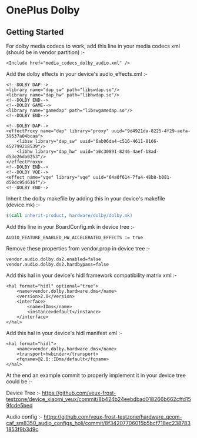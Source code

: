 # OnePlus Dolby

## Getting Started

For dolby media codecs to work, add this line in your media codecs xml (should be in vendor partition) :-

```
<Include href="media_codecs_dolby_audio.xml" />
```

Add the dolby effects in your device's audio_effects.xml :-

```
<!--DOLBY DAP-->
<library name="dap_sw" path="libswdap.so"/>
<library name="dap_hw" path="libhwdap.so"/>
<!--DOLBY END-->
<!--DOLBY GAME-->
<library name="gamedap" path="libswgamedap.so"/>
<!--DOLBY END-->
```

```
<!--DOLBY DAP-->
<effectProxy name="dap" library="proxy" uuid="9d4921da-8225-4f29-aefa-39537a04bcaa">
    <libsw library="dap_sw" uuid="6ab06da4-c516-4611-8166-452799218539"/>
    <libhw library="dap_hw" uuid="a0c30891-8246-4aef-b8ad-d53e26da0253"/>
</effectProxy>
<!--DOLBY END-->
<!--DOLBY VQE-->
<effect name="vqe" library="vqe" uuid="64a0f614-7fa4-48b8-b081-d59dc954616f"/>
<!--DOLBY END-->
```

Inherit the dolby makefile by adding this in your device's makefile (device.mk) :-

```makefile
$(call inherit-product, hardware/dolby/dolby.mk)
```

Add this line in your BoardConfig.mk in device tree :-

```
AUDIO_FEATURE_ENABLED_HW_ACCELERATED_EFFECTS := true
```

Remove these properties from vendor.prop in device tree :-

```
vendor.audio.dolby.ds2.enabled=false
vendor.audio.dolby.ds2.hardbypass=false
```

Add this hal in your device's hidl framework compatibility matrix xml :-

```
<hal format="hidl" optional="true">
    <name>vendor.dolby.hardware.dms</name>
    <version>2.0</version>
    <interface>
        <name>IDms</name>
        <instance>default</instance>
    </interface>
</hal>
```

Add this hal in your device's hidl manifest xml :-

```
<hal format="hidl">
    <name>vendor.dolby.hardware.dms</name>
    <transport>hwbinder</transport>
    <fqname>@2.0::IDms/default</fqname>
</hal>
```

At the end an example commit to properly implement it in your device tree could be :-

Device Tree :- https://github.com/veux-frost-testzone/device_xiaomi_veux/commit/8b424b24eebdbad018266b662cffd159fcde5bed

Audio config :- https://github.com/veux-frost-testzone/hardware_qcom-caf_sm8350_audio_configs_holi/commit/8f34207706015b5bcf718ec2387831853f9b3d9c
